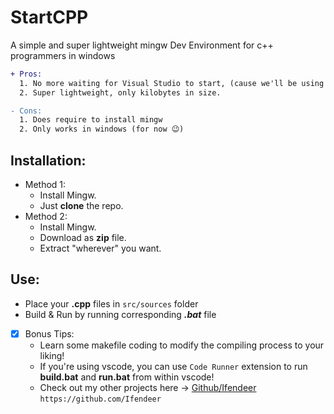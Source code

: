 # StartCPP
A simple and super lightweight mingw Dev Environment for c++ programmers in windows
```diff
+ Pros:
  1. No more waiting for Visual Studio to start, (cause we'll be using vscode or any other text editor really! -winky face- )
  2. Super lightweight, only kilobytes in size.
```

```diff
- Cons:
  1. Does require to install mingw
  2. Only works in windows (for now 😉)
```

## Installation:
* Method 1:
  * Install Mingw.
  * Just **clone** the repo.
* Method 2:
  * Install Mingw.
  * Download as **zip** file.
  * Extract "wherever" you want.
  

## Use:
* Place your **.cpp** files in `src/sources` folder
* Build & Run by running corresponding ***.bat*** file
- [x] Bonus Tips:
  * Learn some makefile coding to modify the compiling process to your liking!
  * If you're using vscode, you can use `Code Runner` extension to run **build.bat** and **run.bat** from within vscode!
  * Check out my other projects here -> [Github/Ifendeer](https://github.com/Ifendeer)  ``https://github.com/Ifendeer``
